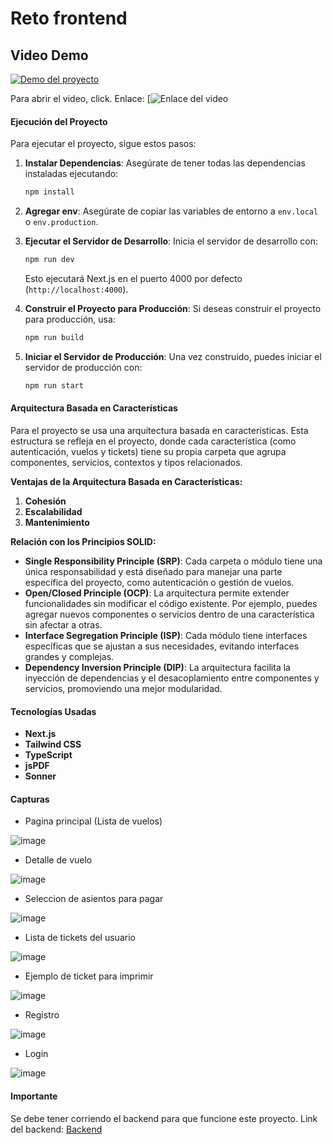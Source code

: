 # Reto frontend
## Video Demo

[![Demo del proyecto](https://img.youtube.com/vi/30_mVe9EnyQ/maxresdefault.jpg)](https://youtu.be/30_mVe9EnyQ)

Para abrir el video, click. Enlace: [![Enlace del video](https://youtu.be/30_mVe9EnyQ)


#### Ejecución del Proyecto

Para ejecutar el proyecto, sigue estos pasos:

1. **Instalar Dependencias**: Asegúrate de tener todas las dependencias instaladas ejecutando:
   ```bash
   npm install
   ```
2. **Agregar env**: Asegúrate de copiar las variables de entorno a `env.local` o `env.production`.
3. **Ejecutar el Servidor de Desarrollo**: Inicia el servidor de desarrollo con:
   ```bash
   npm run dev
   ```
   Esto ejecutará Next.js en el puerto 4000 por defecto (`http://localhost:4000`).

4. **Construir el Proyecto para Producción**: Si deseas construir el proyecto para producción, usa:
   ```bash
   npm run build
   ```

5. **Iniciar el Servidor de Producción**: Una vez construido, puedes iniciar el servidor de producción con:
   ```bash
   npm run start
   ```

#### Arquitectura Basada en Características

Para el proyecto se usa una arquitectura basada en caracteristicas. Esta estructura se refleja en el proyecto, donde cada característica (como autenticación, vuelos y tickets) tiene su propia carpeta que agrupa componentes, servicios, contextos y tipos relacionados.

**Ventajas de la Arquitectura Basada en Características:**

1. **Cohesión**
2. **Escalabilidad**
3. **Mantenimiento**

**Relación con los Principios SOLID:**

- **Single Responsibility Principle (SRP)**: Cada carpeta o módulo tiene una única responsabilidad y está diseñado para manejar una parte específica del proyecto, como autenticación o gestión de vuelos.
- **Open/Closed Principle (OCP)**: La arquitectura permite extender funcionalidades sin modificar el código existente. Por ejemplo, puedes agregar nuevos componentes o servicios dentro de una característica sin afectar a otras.
- **Interface Segregation Principle (ISP)**: Cada módulo tiene interfaces específicas que se ajustan a sus necesidades, evitando interfaces grandes y complejas.
- **Dependency Inversion Principle (DIP)**: La arquitectura facilita la inyección de dependencias y el desacoplamiento entre componentes y servicios, promoviendo una mejor modularidad.

#### Tecnologías Usadas

- **Next.js**
- **Tailwind CSS**
- **TypeScript**
- **jsPDF**
- **Sonner**

#### **Capturas**
- Pagina principal (Lista de vuelos)

![image](https://github.com/user-attachments/assets/34d698fc-4123-47dc-85a1-24f74f8e93ab)

- Detalle de vuelo
  
![image](https://github.com/user-attachments/assets/fd9937a1-a9f2-4a80-b6bd-50b60ff79375)

- Seleccion de asientos para pagar

![image](https://github.com/user-attachments/assets/dde9fdc5-5514-4d5b-bb94-5f22a8acecbc)

- Lista de tickets del usuario
  
![image](https://github.com/user-attachments/assets/789c1e52-3b76-4701-a0a9-5d06fabdc832)

- Ejemplo de ticket para imprimir

![image](https://github.com/user-attachments/assets/ae2c9ae1-e2d5-45c5-9a5d-22a0a43e24c6)

- Registro

![image](https://github.com/user-attachments/assets/5c356db5-3d04-4699-81fd-9600544bfff4)

- Login

![image](https://github.com/user-attachments/assets/9cce4273-105e-4b10-9a68-9fc009ef8efd)

#### **Importante**
Se debe tener corriendo el backend para que funcione este proyecto. Link del backend: [Backend](https://github.com/SebastianContrerasR/reto-at-backend)
